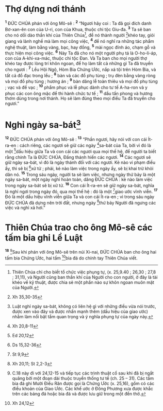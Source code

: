 # Thợ dựng nơi thánh
<sup><b>1</b></sup> ĐỨC CHÚA phán với ông Mô-sê : <sup><b>2</b></sup> “Ngươi hãy coi : Ta đã gọi đích danh Bơ-xan-ên con của U-ri, con của Khua, thuộc chi tộc Giu-đa. <sup><b>3</b></sup> Ta sẽ ban cho nó dồi dào thần khí của Thiên Chúa[^1], để nó thành người [^1*]khéo tay, giỏi giang và lành nghề mà làm mọi công việc, <sup><b>4</b></sup> để nó nghĩ ra những tác phẩm nghệ thuật, làm bằng vàng, bạc, hay đồng, <sup><b>5</b></sup> mài ngọc đính áo, chạm gỗ và thực hiện mọi công việc. <sup><b>6</b></sup> Này Ta đã cho nó một người phụ tá là O-ho-li-áp, con của A-khi-xa-mác, thuộc chi tộc Đan. Và Ta ban cho mọi người thợ khéo tay được lòng trí khôn ngoan, để họ làm tất cả những gì Ta đã truyền cho ngươi : <sup><b>7</b></sup> Lều Hội Ngộ, Hòm Bia Chứng Ước, nắp xá tội trên Hòm Bia, và tất cả đồ đạc trong lều ; <sup><b>8</b></sup> bàn và các đồ phụ tùng ; trụ đèn bằng vàng ròng và mọi đồ phụ tùng ; hương án ; <sup><b>9</b></sup> bàn dâng lễ toàn thiêu và mọi đồ phụ tùng ; vạc và đế vạc ; <sup><b>10</b></sup> phẩm phục và lễ phục dành cho tư tế A-ha-ron và y phục các con ông mặc để thi hành chức tư tế ; <sup><b>11</b></sup> dầu tấn phong và hương thơm dùng trong nơi thánh. Họ sẽ làm đúng theo mọi điều Ta đã truyền cho ngươi.”

# Nghỉ ngày sa-bát[^2]
<sup><b>12</b></sup> ĐỨC CHÚA phán với ông Mô-sê : <sup><b>13</b></sup> “Phần ngươi, hãy nói với con cái Ít-ra-en : cách riêng, các ngươi sẽ giữ các ngày [^2*]sa-bát của Ta, bởi vì đó là một [^3*]dấu hiệu giữa Ta và con cái các ngươi qua mọi thế hệ, để người ta biết rằng chính Ta là ĐỨC CHÚA, Đấng thánh hiến các ngươi. <sup><b>14</b></sup> Các ngươi sẽ giữ ngày sa-bát, vì đó là ngày thánh đối với các ngươi. Kẻ nào vi phạm điều ấy, thì sẽ bị [^4*]xử tử ; phải, kẻ nào làm việc trong ngày ấy, sẽ bị khai trừ khỏi dân nó. <sup><b>15</b></sup> Trong sáu ngày, người ta sẽ làm việc, nhưng ngày thứ bảy là một ngày sa-bát, một ngày nghỉ hoàn toàn, dâng ĐỨC CHÚA : kẻ nào làm việc trong ngày sa-bát sẽ bị xử tử. <sup><b>16</b></sup> Con cái Ít-ra-en sẽ giữ ngày sa-bát, nghĩa là nghỉ ngơi trong ngày đó, qua mọi thế hệ : đó là một [^5*]giao ước vĩnh viễn. <sup><b>17</b></sup> Đó là một dấu hiệu vĩnh viễn giữa Ta và con cái Ít-ra-en ; vì trong sáu ngày ĐỨC CHÚA đã dựng nên trời đất, nhưng ngày [^6*]thứ bảy Người đã ngưng các việc và nghỉ xả hơi.”

# Thiên Chúa trao cho ông Mô-sê các tấm bia ghi Lề Luật
<sup><b>18</b></sup> [^3]Sau khi phán với ông Mô-sê trên núi Xi-nai, ĐỨC CHÚA ban cho ông hai tấm bia Chứng Ước, hai tấm [^7*]bia đá do chính tay Thiên Chúa viết.

[^1]: Thiên Chúa chỉ cho biết tổ chức việc phụng tự, (x. 25,9.40 ; 26,30 ; 27,8 ; 31,11), và Người cũng ban thần khí của Người cho con người, ở đây là tài khéo về kỹ thuật, được chia sẻ một phần nào sự khôn ngoan muôn mặt của Người.
[^2]: Luật nghỉ ngày sa-bát, không có liên hệ gì với những điều vừa nói trước, được xen vào đây và được nhấn mạnh thêm (dấu hiệu của giao ước) nhằm làm nổi bật tầm quan trọng và ý nghĩa phụng tự của ngày này.
[^3]: C.18 này đi với 24,12-15 và tiếp tục các trình thuật cổ sau khi đã bị ngắt quãng bởi một đoạn dài thuộc truyền thống tư tế (ch. 25 – 31). Các tấm bia đá ghi Mười Điều Răn được gọi là Chứng Ước (x. 25,16), gồm có các điều khoản của Giao Ước. Các khế ước ở Đông Phương xưa được khắc trên các bảng đá hoặc bia đá và được lưu giữ trong một đền thờ.
[^1*]: Xh 35,30-35
[^2*]: Xh 20,8-11
[^3*]: Ed 20,12
[^4*]: Ds 15,32-36
[^5*]: St 9,9
[^6*]: Xh 20,11; St 2,2-3
[^7*]: Xh 24,12
